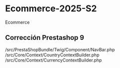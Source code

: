# Ecommerce-2025-S2
Ecommerce
## Corrección Prestashop 9

/src/PrestaShopBundle/Twig/Component/NavBar.php
/src/Core/Context/CountryContextBuilder.php
/src/Core/Context/CurrencyContextBuilder.php
